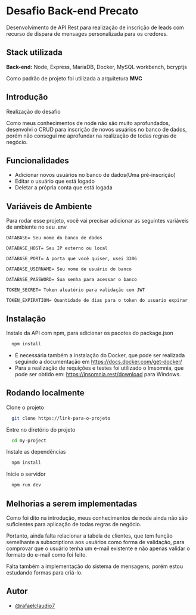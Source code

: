 
# Desafio Back-end Precato

Desenvolvimento de API Rest para realização de inscrição de leads com recurso de dispara de mensages personalizada para os credores.




## Stack utilizada

**Back-end:** Node, Express, MariaDB, Docker, MySQL workbench, bcryptjs

Como padrão de projeto foi utilizada a arquitetura **MVC**




## Introdução

Realização do desafio

Como meus conhecimentos de node não são muito aprofundados, desenvolvi o CRUD para inscrição de novos usuários no banco de dados, porém não consegui me aprofundar na realização de todas regras de negócio.

## Funcionalidades

- Adicionar novos usuários no banco de dados(Uma pré-inscrição)
- Editar o usuário que está logado
- Deletar a própria conta que está logada



## Variáveis de Ambiente

Para rodar esse projeto, você vai precisar adicionar as seguintes variáveis de ambiente no seu .env

`DATABASE= Seu nome do banco de dados`

`DATABASE_HOST= Seu IP externo ou local`

`DATABASE_PORT= A porta que você quiser, usei 3306`

`DATABASE_USERNAME= Seu nome de usuário do banco`

`DATABASE_PASSWORD= Sua senha para acessar o banco`

`TOKEN_SECRET= Token aleatório para validação com JWT`

`TOKEN_EXPIRATION= Quantidade de dias para o token do usuario expirar`


## Instalação

Instale da API com npm, para adicionar os pacotes do package.json

```bash
  npm install

```

 - É necessária também a instalação do Docker, que pode ser realizada seguindo a documentação em https://docs.docker.com/get-docker/
 - Para a realização de requições e testes foi utilizado o Imsomnia, que pode ser obtido em: https://insomnia.rest/download para Windows.
## Rodando localmente

Clone o projeto

```bash
  git clone https://link-para-o-projeto
```

Entre no diretório do projeto

```bash
  cd my-project
```

Instale as dependências

```bash
  npm install
```

Inicie o servidor

```bash
  npm run dev
```


## Melhorias a serem implementadas

Como foi dito na introdução, meus conhecimentos de node ainda não são suficientes para aplicação de todas regras de negócio.

Portanto, ainda falta relacionar a tabela de clientes, que tem função semelhante a subscriptions aos usuários como forma de validação, para comprovar que o
usuário tenha um e-mail existente e não apenas validar o formato do e-mail como foi feito.

Falta também a implementação do sistema de mensagens, porém estou estudando formas para criá-lo.
## Autor

- [@rafaelclaudio7](https://github.com/RafaelClaudio7)

